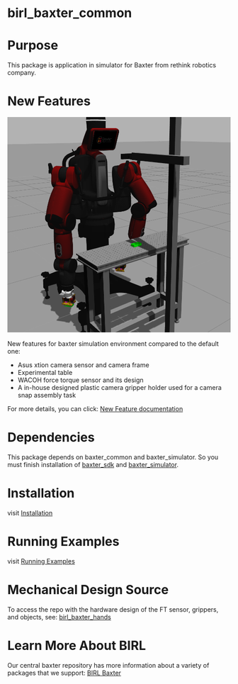# birl_baxter_common

# Purpose

This package is application in simulator for Baxter from rethink robotics company. 

# New Features

![baxter](https://github.com/birlrobotics/birl_baxter_common/blob/master/media/full.png)

New features for baxter simulation environment compared to the default one:

  -  Asus xtion camera sensor and camera frame
  -  Experimental table
  -  WACOH force torque sensor and its design
  -  A in-house designed plastic camera gripper holder used for a camera snap assembly task

For more details, you can click: [New Feature documentation](https://github.com/birlrobotics/birl_baxter_simulator/wiki/New-Features-documentation)

# Dependencies

This package depends on baxter_common and baxter_simulator. So you must finish installation of [baxter_sdk](http://sdk.rethinkrobotics.com/wiki/Workstation_Setup) and [baxter_simulator](http://sdk.rethinkrobotics.com/wiki/Simulator_Installation).

# Installation
visit [Installation](https://github.com/birlrobotics/birl_baxter_simulator/wiki/Installation)

# Running Examples
visit [Running Examples](https://github.com/birlrobotics/birl_baxter_simulator/wiki/Running-Examples)


# Mechanical Design Source
To access the repo with the hardware design of the FT sensor, grippers, and objects, see: [birl_baxter_hands](https://github.com/birlrobotics/birl_baxter_hands)

# Learn More About BIRL
Our central baxter repository has more information about a variety of packages that we support: [BIRL Baxter](https://github.com/birlrobotics/birl_baxter/wiki)
